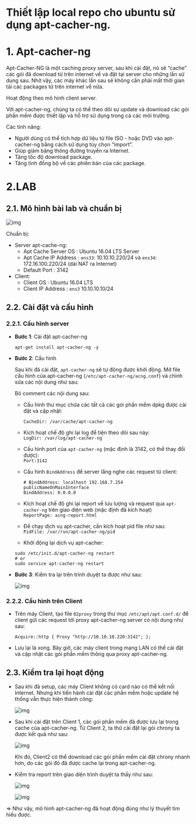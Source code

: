 # Thiết lập local repo cho ubuntu sử dụng apt-cacher-ng.
# 1. Apt-cacher-ng
Apt-Cacher-NG là một caching proxy server, sau khi cài đặt, nó sẽ “cache” các gói đã download từ trên internet về và đặt tại server cho những lần sử dụng sau. Nhờ vậy, các máy khác lần sau sẽ không cần phải mất thời gian tải các packages từ trên internet về nữa.

Hoạt động theo mô hình client server.

Với apt-cacher-ng, chúng ta có thể theo dõi sự update và download các gói phần mềm được thiết lập và hỗ trợ sử dụng trong cả các môi trường.

Các tính năng:
- Người dùng có thể tích hợp dữ liệu từ file ISO - hoặc DVD vào apt-cacher-ng bằng cách sử dụng tùy chọn “import”.
- Giúp giảm băng thông đường truyền ra Internet.
- Tăng tốc độ download package.
- Tăng tính đồng bộ về các phiên bản của các package.

# 2.LAB
## 2.1.	Mô hình bài lab và chuẩn bị

![img](./images/acng.2.png)

Chuẩn bị:
- Server apt-cache-ng:
	-	Apt Cache Server OS   : Ubuntu 16.04 LTS Server
	-	Apt Cache IP Address  : `ens33`: 10.10.10.220/24  và `ens34`: 172.16.100.220/24 (dải NAT ra Internet)
	-	Default Port	      : 3142
- Client:
	-	Client OS             : Ubuntu 16.04 LTS
	-	Client IP Address     : `ens3` 10.10.10.10/24

<a name = '2.2'></a>
## 2.2.	Cài đặt và cấu hình

<a name = '2.2.1'></a>
### 2.2.1.	Cấu hình server 

- **Bước 1**: Cài đặt apt-cacher-ng

	`apt-get install apt-cacher-ng -y`

- **Bước 2**: Cấu hình

	Sau khi đã cài đặt, `apt-cacher-ng` sẽ tự động được khởi động. Mở file cấu hình của apt-cacher-ng (`/etc/apt-cacher-ng/acng.conf`) và chỉnh sửa các nội dung như sau:  

	Bỏ comment các nội dung sau:

	- Cấu hình thư mục chứa các tất cả các gói phần mềm dpkg được cài đặt và cập nhật:

		`CacheDir: /var/cache/apt-cacher-ng`

	- Kích hoạt chế độ ghi lại log để tiện theo dõi sau này:  
		`LogDir: /var/log/apt-cacher-ng`

	- Cấu hình port của `apt-cacher-ng` (mặc định là 3142, có thể thay đổi được):  
		`Port:3142`

	- Cấu hình `BindAddress` để server lắng nghe các request từ client:   
		```
		# BindAddress: localhost 192.168.7.254 publicNameOnMainInterface
		BindAddress: 0.0.0.0
		```

	- Kích hoạt chế độ ghi lại report về lưu lượng và request qua `apt-cacher-ng` trên giao diện web (mặc định đã kích hoạt)  
		`ReportPage: acng-report.html`

	- Để chạy dịch vụ apt-cacher, cần kích hoạt pid file như sau:  
		`PidFile: /var/run/apt-cacher-ng/pid`

	- Khởi động lại dịch vụ apt-cacher: 
	
	```
	sudo /etc/init.d/apt-cacher-ng restart 
	# or
	sudo service apt-cacher-ng restart 
	```
- **Bước 3**: Kiểm tra lại trên trình duyệt ta được như sau:

	![img](./images/acng.3.png)

<a name = '2.2.2'></a>
### 2.2.2.	Cấu hình trên Client

- Trên máy Client, tạo file `02proxy` trong thư mục `/etc/apt/apt.conf.d/` để client gửi các request tới proxy apt-cacher-ng server có nội dung như sau: 

	`Acquire::http { Proxy "http://10.10.10.220:3142"; };`

- Lưu lại là xong. Bây giờ, các máy client trong mạng LAN có thể cài đặt và cập nhật các gói phần mềm thông qua proxy apt-cacher-ng. 

<a name = '2.3'></a>
## 2.3.	Kiểm tra lại hoạt động

- Sau khi đã setup, các máy Client không có card nào có thể kết nối Internet. Nhưng khi tiến hành cài đặt các phần mềm hoặc update hệ thống vẫn thực hiện thành công: 

	![img](./images/acng.4.png)

- Sau khi cài đặt trên Client 1, các gói phần mềm đã được lưu lại trong cache của apt-cacher-ng. Từ Client 2, ta thử cài đặt lại gói chrony ta được kết quả như sau:

	![img](./images/acng.5.png)

	Khi đó, Client2 có thể download các gói phần mềm cài đặt chrony nhanh hơn, do các gói đó đã được cache lại trong apt-cacher-ng.

- Kiểm tra report trên giao diện trình duyệt ta thấy như sau:

	![img](./images/acng.6.png)

	![img](./images/acng.7.png)

=> Như vậy, mô hình apt-cacher-ng đã hoạt động đúng như lý thuyết tìm hiểu được. 

<a name = '3'></a>